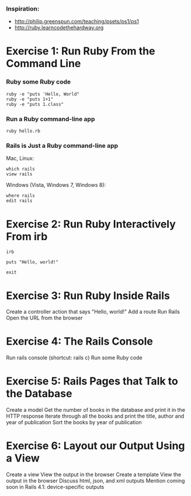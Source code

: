 ### Inspiration:
- http://philip.greenspun.com/teaching/psets/ps1/ps1
- http://ruby.learncodethehardway.org

# Exercise 1: Run Ruby From the Command Line

### Ruby some Ruby code

```
ruby -e "puts 'Hello, World"
ruby -e "puts 1+1"
ruby -e "puts 1.class"
```

### Run a Ruby command-line app

```
ruby hello.rb
```

### Rails is Just a Ruby command-line app

Mac, Linux:

```
which rails
view rails
```

Windows (Vista, Windows 7, Windows 8):

```
where rails
edit rails
```

# Exercise 2: Run Ruby Interactively From irb

```
irb
```

```
puts "Hello, world!"
```

```
exit
```

# Exercise 3: Run Ruby Inside Rails

Create a controller action that says "Hello, world!"
Add a route
Run Rails
Open the URL from the browser

# Exercise 4: The Rails Console

Run rails console (shortcut: rails c)
Run some Ruby code

# Exercise 5: Rails Pages that Talk to the Database

Create a model
Get the number of books in the database and print it in the HTTP response
Iterate through all the books and print the title, author and year of publication
Sort the books by year of publication

# Exercise 6: Layout our Output Using a View

Create a view
View the output in the browser
Create a template
View the output in the browser
Discuss html, json, and xml outputs
Mention coming soon in Rails 4.1: device-specific outputs


